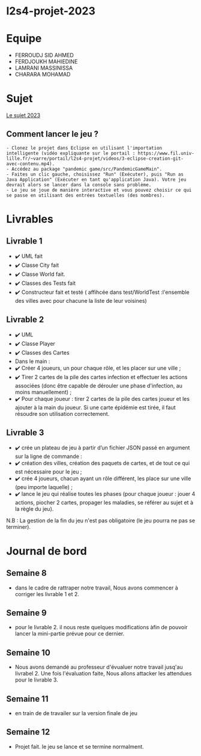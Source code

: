 # l2s4-projet-2023


# Equipe

- FERROUDJ SID AHMED
- FERDJOUKH MAHIEDINE
- LAMRANI MASSINISSA
- CHARARA MOHAMAD

# Sujet

[Le sujet 2023](https://www.fil.univ-lille.fr/~varre/portail/l2s4-projet/sujet2023.pdf)

## Comment lancer le jeu ?
   
    - Clonez le projet dans Eclipse en utilisant l'importation intelligente (vidéo expliquante sur le portail : https://www.fil.univ-lille.fr/~varre/portail/l2s4-projet/videos/3-eclipse-creation-git-avec-contenu.mp4).
    - Accédez au package "pandemic game/src/PandemicGameMain".
    - Faites un clic gauche, choisissez "Run" (Exécuter), puis "Run as Java Application" (Exécuter en tant qu'application Java). Votre jeu devrait alors se lancer dans la console sans problème.
    - Le jeu se joue de manière interactive et vous pouvez choisir ce qui se passe en utilisant des entrées textuelles (des nombres).


# Livrables

## Livrable 1 


- ✔️  UML fait
- ✔️  Classe City fait 
- ✔️  Classe World fait.
- ✔️  Classes des Tests fait
- ✔️ Constructeur fait et testé ( affihcée dans test/WorldTest :l'ensemble des villes avec pour chacune  la liste de leur voisines)


## Livrable 2


 - ✔️ UML 
 - ✔️ Classe Player
 - ✔️ Classes des Cartes
 - Dans le main : 
  - ✔️  Créer 4 joueurs, un pour chaque rôle, et les placer sur une ville ;
  - ✔️  Tirer 2 cartes de la pile des cartes infection et effectuer les actions associées (donc être capable de dérouler une phase d'infection, au moins manuellement) ;
  - ✔️ Pour chaque joueur : tirer 2 cartes de la pile des cartes joueur et les ajouter à la main du joueur. Si une carte épidémie est tirée, il faut résoudre son utilisation correctement.


## Livrable 3

   - ✔️ crée un plateau de jeu à partir d’un fichier JSON passé en argument sur la ligne de commande :
   - ✔️ création des villes, création des paquets de cartes, et de tout ce qui est nécessaire pour le jeu ;
   - ✔️ crée 4 joueurs, chacun ayant un rôle différent, les place sur une ville (peu importe laquelle) ;
   - ✔️ lance le jeu qui réalise toutes les phases (pour chaque joueur : jouer 4 actions, piocher 2 cartes, propager les maladies, se référer au sujet et à la règle du jeu).

N.B : La gestion de la fin du jeu n'est pas obligatoire (le jeu pourra ne pas se terminer).



# Journal de bord

## Semaine 8

- dans le cadre de rattraper notre travail, Nous avons commencer à corriger les livrable 1 et 2.

## Semaine 9
- pour le livrable 2. il nous reste quelques modifications àfin de pouvoir lancer la mini-partie prévue pour ce dernier.

## Semaine 10
- Nous avons demandé au professeur d'évualuer notre travail jusq'au livrabel 2. Une fois l'évaluation faite, Nous allons attacker les attendues pour le livrable 3.

## Semaine 11
-  en train de de travailer sur la version finale de jeu

## Semaine 12
-  Projet fait. le jeu se lance et se termine normalment.
